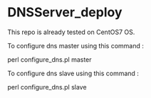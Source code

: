 # DNSServer_deploy

This repo is already tested on CentOS7 OS.

To configure dns master using this command :

perl configure_dns.pl master

To configure dns slave using this command :

perl configure_dns.pl slave
